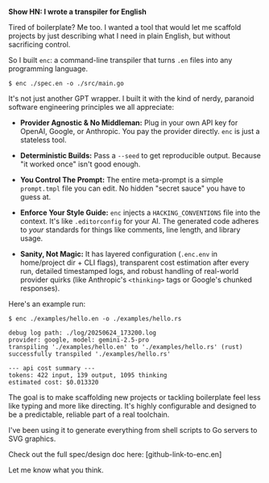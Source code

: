 **Show HN: I wrote a transpiler for English**

Tired of boilerplate? Me too. I wanted a tool that would let me scaffold projects by just describing what I need in plain English, but without sacrificing control.

So I built `enc`: a command-line transpiler that turns `.en` files into any programming language.

`$ enc ./spec.en -o ./src/main.go`

It's not just another GPT wrapper. I built it with the kind of nerdy, paranoid software engineering principles we all appreciate:

*   **Provider Agnostic & No Middleman:** Plug in your own API key for OpenAI, Google, or Anthropic. You pay the provider directly. `enc` is just a stateless tool.

*   **Deterministic Builds:** Pass a `--seed` to get reproducible output. Because "it worked once" isn't good enough.

*   **You Control The Prompt:** The entire meta-prompt is a simple `prompt.tmpl` file you can edit. No hidden "secret sauce" you have to guess at.

*   **Enforce Your Style Guide:** `enc` injects a `HACKING_CONVENTIONS` file into the context. It's like `.editorconfig` for your AI. The generated code adheres to *your* standards for things like comments, line length, and library usage.

*   **Sanity, Not Magic:** It has layered configuration (`.enc.env` in home/project dir + CLI flags), transparent cost estimation after every run, detailed timestamped logs, and robust handling of real-world provider quirks (like Anthropic's `<thinking>` tags or Google's chunked responses).

Here's an example run:

```console
$ enc ./examples/hello.en -o ./examples/hello.rs

debug log path: ./log/20250624_173200.log
provider: google, model: gemini-2.5-pro
transpiling './examples/hello.en' to './examples/hello.rs' (rust)
successfully transpiled './examples/hello.rs'

--- api cost summary ---
tokens: 422 input, 139 output, 1095 thinking
estimated cost: $0.013320
```

The goal is to make scaffolding new projects or tackling boilerplate feel less like typing and more like directing. It's highly configurable and designed to be a predictable, reliable part of a real toolchain.

I've been using it to generate everything from shell scripts to Go servers to SVG graphics.

Check out the full spec/design doc here: [github-link-to-enc.en]

Let me know what you think.